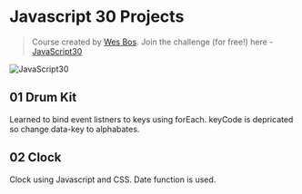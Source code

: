 # Javascript 30 Projects

> Course created by [Wes Bos](https://github.com/wesbos). Join the challenge (for free!) here - [JavaScript30](https://javascript30.com/account)

  <img src="https://javascript30.com/images/JS3-social-share.png" style="max-width:100%" alt="JavaScript30" />

## 01 Drum Kit

Learned to bind event listners to keys using forEach.
keyCode is depricated so change data-key to alphabates.

## 02 Clock

Clock using Javascript and CSS. Date function is used.
